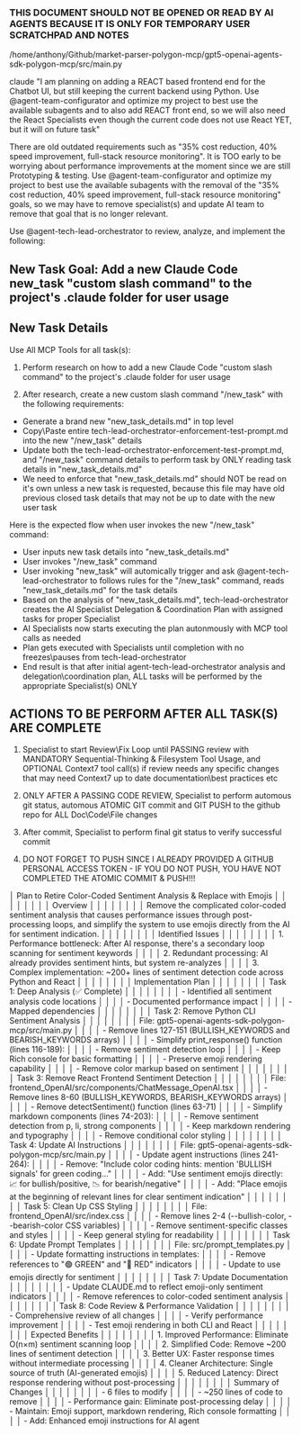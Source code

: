 ### THIS DOCUMENT SHOULD NOT BE OPENED OR READ BY AI AGENTS BECAUSE IT IS ONLY FOR TEMPORARY USER SCRATCHPAD AND NOTES

/home/anthony/Github/market-parser-polygon-mcp/gpt5-openai-agents-sdk-polygon-mcp/src/main.py

claude "I am planning on adding a REACT based frontend end for the Chatbot UI, but still keeping the current backend using Python. Use @agent-team-configurator and optimize my project to best use the available subagents and to also add REACT front end, so we will also need the React Specialists even though the current code does not use React YET, but it will on future task"

There are old outdated requirements such as "35% cost reduction, 40% speed improvement, full-stack resource monitoring".  It is TOO early to be worrying about performance improvements at the moment since we are still Prototyping & testing. Use @agent-team-configurator and optimize my project to best use the available subagents with the removal of the "35% cost reduction, 40% speed improvement, full-stack resource monitoring" goals, so we may have to remove specialist(s) and update AI team to remove that goal that is no longer relevant.

Use @agent-tech-lead-orchestrator to review, analyze, and implement the following:

## New Task Goal: Add a new Claude Code new_task "custom slash command" to the project's .claude folder for user usage

## New Task Details

Use All MCP Tools for all task(s):

1. Perform research on how to add a new Claude Code "custom slash command" to the project's .claude folder for user usage

2. After research, create a new custom slash command "/new_task" with the following requirements:

- Generate a brand new "new_task_details.md" in top level
- Copy\Paste entire tech-lead-orchestrator-enforcement-test-prompt.md into the new "/new_task" details
- Update both the tech-lead-orchestrator-enforcement-test-prompt.md, and "/new_task" command details to perform task by ONLY reading task details in "new_task_details.md"
- We need to enforce that "new_task_details.md" should NOT be read on it's own unless a new task is requested, because this file may have old previous closed task details that may not be up to date with the new user task

Here is the expected flow when user invokes the new "/new_task" command:

- User inputs new task details into "new_task_details.md"
- User invokes "/new_task" command
- User invoking "new_task" will automically trigger and ask  @agent-tech-lead-orchestrator to follows rules for the "/new_task" command, reads "new_task_details.md" for the task details
- Based on the analysis of "new_task_details.md", tech-lead-orchestrator creates the AI Specialist Delegation & Coordination Plan with assigned tasks for proper Specialist
- AI Specialists now starts executing the plan autonmously with MCP tool calls as needed
- Plan gets executed with Specialists until completion with no freezes\pauses from tech-lead-orchestrator
- End result is that after initial agent-tech-lead-orchestrator analysis and delegation\coordination plan, ALL tasks will be performed by the appropriate Specialist(s) ONLY

## ACTIONS TO BE PERFORM AFTER ALL TASK(S) ARE COMPLETE

1. Specialist to start Review\Fix Loop until PASSING review with MANDATORY Sequential-Thinking & Filesystem Tool Usage, and OPTIONAL Context7 tool call(s) if review needs any specific changes that may need Context7 up to date documentation\best practices etc

2. ONLY AFTER A PASSING CODE REVIEW, Specialist to perform automous git status, automous ATOMIC GIT commit and GIT PUSH to the github repo for ALL Doc\Code\File changes

3. After commit, Specialist to perform final git status to verify successful commit

4. DO NOT FORGET TO PUSH SINCE I ALREADY PROVIDED A GITHUB PERSONAL ACCESS TOKEN - IF YOU DO NOT PUSH, YOU HAVE NOT COMPLETED THE ATOMIC COMMIT & PUSH!!!

 │ Plan to Retire Color-Coded Sentiment Analysis & Replace with Emojis                                                                                                                                                                  │ │
│ │                                                                                                                                                                                                                                      │ │
│ │ Overview                                                                                                                                                                                                                             │ │
│ │                                                                                                                                                                                                                                      │ │
│ │ Remove the complicated color-coded sentiment analysis that causes performance issues through post-processing loops, and simplify the system to use emojis directly from the AI for sentiment indication.                             │ │
│ │                                                                                                                                                                                                                                      │ │
│ │ Identified Issues                                                                                                                                                                                                                    │ │
│ │                                                                                                                                                                                                                                      │ │
│ │ 1. Performance bottleneck: After AI response, there's a secondary loop scanning for sentiment keywords                                                                                                                               │ │
│ │ 2. Redundant processing: AI already provides sentiment hints, but system re-analyzes                                                                                                                                                 │ │
│ │ 3. Complex implementation: ~200+ lines of sentiment detection code across Python and React                                                                                                                                           │ │
│ │                                                                                                                                                                                                                                      │ │
│ │ Implementation Plan                                                                                                                                                                                                                  │ │
│ │                                                                                                                                                                                                                                      │ │
│ │ Task 1: Deep Analysis (✅ Complete)                                                                                                                                                                                                   │ │
│ │                                                                                                                                                                                                                                      │ │
│ │ - Identified all sentiment analysis code locations                                                                                                                                                                                   │ │
│ │ - Documented performance impact                                                                                                                                                                                                      │ │
│ │ - Mapped dependencies                                                                                                                                                                                                                │ │
│ │                                                                                                                                                                                                                                      │ │
│ │ Task 2: Remove Python CLI Sentiment Analysis                                                                                                                                                                                         │ │
│ │                                                                                                                                                                                                                                      │ │
│ │ File: gpt5-openai-agents-sdk-polygon-mcp/src/main.py                                                                                                                                                                                 │ │
│ │ - Remove lines 127-151 (BULLISH_KEYWORDS and BEARISH_KEYWORDS arrays)                                                                                                                                                                │ │
│ │ - Simplify print_response() function (lines 116-189):                                                                                                                                                                                │ │
│ │   - Remove sentiment detection loop                                                                                                                                                                                                  │ │
│ │   - Keep Rich console for basic formatting                                                                                                                                                                                           │ │
│ │   - Preserve emoji rendering capability                                                                                                                                                                                              │ │
│ │   - Remove color markup based on sentiment                                                                                                                                                                                           │ │
│ │                                                                                                                                                                                                                                      │ │
│ │ Task 3: Remove React Frontend Sentiment Detection                                                                                                                                                                                    │ │
│ │                                                                                                                                                                                                                                      │ │
│ │ File: frontend_OpenAI/src/components/ChatMessage_OpenAI.tsx                                                                                                                                                                          │ │
│ │ - Remove lines 8-60 (BULLISH_KEYWORDS, BEARISH_KEYWORDS arrays)                                                                                                                                                                      │ │
│ │ - Remove detectSentiment() function (lines 63-71)                                                                                                                                                                                    │ │
│ │ - Simplify markdown components (lines 74-203):                                                                                                                                                                                       │ │
│ │   - Remove sentiment detection from p, li, strong components                                                                                                                                                                         │ │
│ │   - Keep markdown rendering and typography                                                                                                                                                                                           │ │
│ │   - Remove conditional color styling                                                                                                                                                                                                 │ │
│ │                                                                                                                                                                                                                                      │ │
│ │ Task 4: Update AI Instructions                                                                                                                                                                                                       │ │
│ │                                                                                                                                                                                                                                      │ │
│ │ File: gpt5-openai-agents-sdk-polygon-mcp/src/main.py                                                                                                                                                                                 │ │
│ │ - Update agent instructions (lines 241-264):                                                                                                                                                                                         │ │
│ │   - Remove: "Include color coding hints: mention 'BULLISH signals' for green coding..."                                                                                                                                              │ │
│ │   - Add: "Use sentiment emojis directly: 📈 for bullish/positive, 📉 for bearish/negative"                                                                                                                                           │ │
│ │   - Add: "Place emojis at the beginning of relevant lines for clear sentiment indication"                                                                                                                                            │ │
│ │                                                                                                                                                                                                                                      │ │
│ │ Task 5: Clean Up CSS Styling                                                                                                                                                                                                         │ │
│ │                                                                                                                                                                                                                                      │ │
│ │ File: frontend_OpenAI/src/index.css                                                                                                                                                                                                  │ │
│ │ - Remove lines 2-4 (--bullish-color, --bearish-color CSS variables)                                                                                                                                                                  │ │
│ │ - Remove sentiment-specific classes and styles                                                                                                                                                                                       │ │
│ │ - Keep general styling for readability                                                                                                                                                                                               │ │
│ │                                                                                                                                                                                                                                      │ │
│ │ Task 6: Update Prompt Templates                                                                                                                                                                                                      │ │
│ │                                                                                                                                                                                                                                      │ │
│ │ File: src/prompt_templates.py                                                                                                                                                                                                        │ │
│ │ - Update formatting instructions in templates:                                                                                                                                                                                       │ │
│ │   - Remove references to "🟢 GREEN" and "🔴 RED" indicators                                                                                                                                                                          │ │
│ │   - Update to use emojis directly for sentiment                                                                                                                                                                                      │ │
│ │                                                                                                                                                                                                                                      │ │
│ │ Task 7: Update Documentation                                                                                                                                                                                                         │ │
│ │                                                                                                                                                                                                                                      │ │
│ │ - Update CLAUDE.md to reflect emoji-only sentiment indicators                                                                                                                                                                        │ │
│ │ - Remove references to color-coded sentiment analysis                                                                                                                                                                                │ │
│ │                                                                                                                                                                                                                                      │ │
│ │ Task 8: Code Review & Performance Validation                                                                                                                                                                                         │ │
│ │                                                                                                                                                                                                                                      │ │
│ │ - Comprehensive review of all changes                                                                                                                                                                                                │ │
│ │ - Verify performance improvement                                                                                                                                                                                                     │ │
│ │ - Test emoji rendering in both CLI and React                                                                                                                                                                                         │ │
│ │                                                                                                                                                                                                                                      │ │
│ │ Expected Benefits                                                                                                                                                                                                                    │ │
│ │                                                                                                                                                                                                                                      │ │
│ │ 1. Improved Performance: Eliminate O(n×m) sentiment scanning loop                                                                                                                                                                    │ │
│ │ 2. Simplified Code: Remove ~200 lines of sentiment detection                                                                                                                                                                         │ │
│ │ 3. Better UX: Faster response times without intermediate processing                                                                                                                                                                  │ │
│ │ 4. Cleaner Architecture: Single source of truth (AI-generated emojis)                                                                                                                                                                │ │
│ │ 5. Reduced Latency: Direct response rendering without post-processing                                                                                                                                                                │ │
│ │                                                                                                                                                                                                                                      │ │
│ │ Summary of Changes                                                                                                                                                                                                                   │ │
│ │                                                                                                                                                                                                                                      │ │
│ │ - 6 files to modify                                                                                                                                                                                                                  │ │
│ │ - ~250 lines of code to remove                                                                                                                                                                                                       │ │
│ │ - Performance gain: Eliminate post-processing delay                                                                                                                                                                                  │ │
│ │ - Maintain: Emoji support, markdown rendering, Rich console formatting                                                                                                                                                               │ │
│ │ - Add: Enhanced emoji instructions for AI agent
